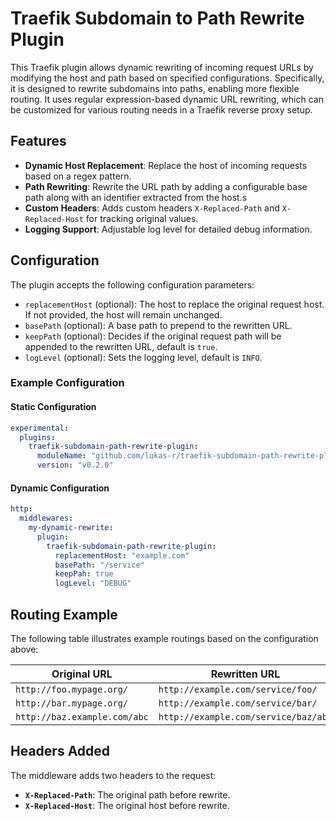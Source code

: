 
# Traefik Subdomain to Path Rewrite Plugin

This Traefik plugin allows dynamic rewriting of incoming request URLs by modifying the host and path based on specified configurations. Specifically, it is designed to rewrite subdomains into paths, enabling more flexible routing. It uses regular expression-based dynamic URL rewriting, which can be customized for various routing needs in a Traefik reverse proxy setup.

## Features

- **Dynamic Host Replacement**: Replace the host of incoming requests based on a regex pattern.
- **Path Rewriting**: Rewrite the URL path by adding a configurable base path along with an identifier extracted from the host.s
- **Custom Headers**: Adds custom headers `X-Replaced-Path` and `X-Replaced-Host` for tracking original values.
- **Logging Support**: Adjustable log level for detailed debug information.

## Configuration

The plugin accepts the following configuration parameters:

- `replacementHost` (optional): The host to replace the original request host. If not provided, the host will remain unchanged.
- `basePath` (optional): A base path to prepend to the rewritten URL.
- `keepPath` (optional): Decides if the original request path will be appended to the rewritten URL, default is `true`.
- `logLevel` (optional): Sets the logging level, default is `INFO`.

### Example Configuration

#### Static Configuration

```yaml
experimental:
  plugins:
    traefik-subdomain-path-rewrite-plugin:
      moduleName: "github.com/lukas-r/traefik-subdomain-path-rewrite-plugin"
      version: "v0.2.0"
```

#### Dynamic Configuration

```yaml
http:
  middlewares:
    my-dynamic-rewrite:
      plugin:
        traefik-subdomain-path-rewrite-plugin:
          replacementHost: "example.com"
          basePath: "/service"
          keepPah: true
          logLevel: "DEBUG"
```

## Routing Example

The following table illustrates example routings based on the configuration above:

| Original URL                | Rewritten URL                        |
|-----------------------------|--------------------------------------|
| `http://foo.mypage.org/`    | `http://example.com/service/foo/`    |
| `http://bar.mypage.org/`    | `http://example.com/service/bar/`    |
| `http://baz.example.com/abc`| `http://example.com/service/baz/abc` |

## Headers Added

The middleware adds two headers to the request:

- **`X-Replaced-Path`**: The original path before rewrite.
- **`X-Replaced-Host`**: The original host before rewrite.
